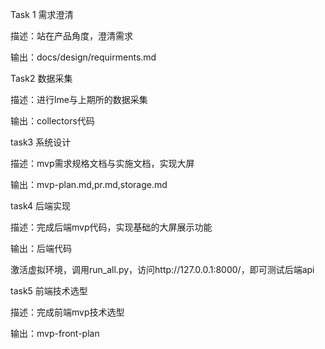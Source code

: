 Task 1 需求澄清

描述：站在产品角度，澄清需求

输出：docs/design/requirments.md



Task2 数据采集

描述：进行lme与上期所的数据采集

输出：collectors代码



task3 系统设计

描述：mvp需求规格文档与实施文档，实现大屏

输出：mvp-plan.md,pr.md,storage.md



task4 后端实现

描述：完成后端mvp代码，实现基础的大屏展示功能

输出：后端代码

激活虚拟环境，调用run_all.py，访问http://127.0.0.1:8000/，即可测试后端api



task5 前端技术选型

描述：完成前端mvp技术选型

输出：mvp-front-plan











 
